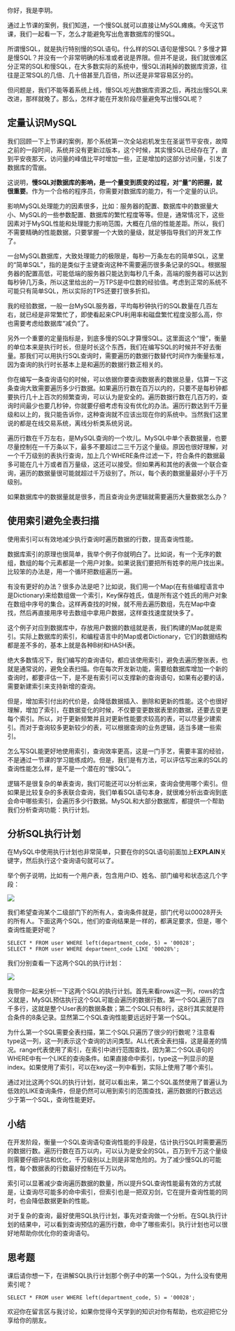 你好，我是李玥。

通过上节课的案例，我们知道，一个慢SQL就可以直接让MySQL瘫痪。今天这节课，我们一起看一下，怎么才能避免写出危害数据库的慢SQL。

所谓慢SQL，就是执行特别慢的SQL语句。什么样的SQL语句是慢SQL？多慢才算是慢SQL？并没有一个非常明确的标准或者说是界限。但并不是说，我们就很难区分正常的SQL和慢SQL，在大多数实际的系统中，慢SQL消耗掉的数据库资源，往往是正常SQL的几倍、几十倍甚至几百倍，所以还是非常容易区分的。

但问题是，我们不能等着系统上线，慢SQL吃光数据库资源之后，再找出慢SQL来改进，那样就晚了。那么，怎样才能在开发阶段尽量避免写出慢SQL呢？

## 定量认识MySQL

我们回顾一下上节课的案例，那个系统第一次全站宕机发生在圣诞节平安夜，故障之前的一段时间，系统并没有更新过版本，这个时候，其实慢SQL已经存在了，直到平安夜那天，访问量的峰值比平时增加一些，正是增加的这部分访问量，引发了数据库的雪崩。

这说明，**慢SQL对数据库的影响，是一个量变到质变的过程，对“量”的把握，就很重要**。作为一个合格的程序员，你需要对数据库的能力，有一个定量的认识。

影响MySQL处理能力的因素很多，比如：服务器的配置、数据库中的数据量大小、MySQL的一些参数配置、数据库的繁忙程度等等。但是，通常情况下，这些因素对于MySQL性能和处理能力影响范围，大概在几倍的性能差距。所以，我们不需要精确的性能数据，只要掌握一个大致的量级，就足够指导我们的开发工作了。

<!-- [[[read_end]]] -->

一台MySQL数据库，大致处理能力的极限是，每秒一万条左右的简单SQL，这里的“简单SQL”，指的是类似于主键查询这种不需要遍历很多条记录的SQL。根据服务器的配置高低，可能低端的服务器只能达到每秒几千条，高端的服务器可以达到每秒钟几万条，所以这里给出的一万TPS是中位数的经验值。考虑到正常的系统不可能只有简单SQL，所以实际的TPS还要打很多折扣。

我的经验数据，一般一台MySQL服务器，平均每秒钟执行的SQL数量在几百左右，就已经是非常繁忙了，即使看起来CPU利用率和磁盘繁忙程度没那么高，你也需要考虑给数据库“减负”了。

另外一个重要的定量指标是，到底多慢的SQL才算慢SQL。这里面这个“慢”，衡量的单位本来是执行时长，但是时长这个东西，我们在编写SQL的时候并不好去衡量。那我们可以用执行SQL查询时，需要遍历的数据行数替代时间作为衡量标准，因为查询的执行时长基本上是和遍历的数据行数正相关的。

你在编写一条查询语句的时候，可以依据你要查询数据表的数据总量，估算一下这条查询大致需要遍历多少行数据。如果遍历行数在百万以内的，只要不是每秒钟都要执行几十上百次的频繁查询，可以认为是安全的。遍历数据行数在几百万的，查询时间最少也要几秒钟，你就要仔细考虑有没有优化的办法。遍历行数达到千万量级和以上的，我只能告诉你，这种查询就不应该出现在你的系统中。当然我们这里说的都是在线交易系统，离线分析类系统另说。

遍历行数在千万左右，是MySQL查询的一个坎儿。MySQL中单个表数据量，也要尽量控制在一千万条以下，最多不要超过二三千万这个量级。原因也很好理解，对一个千万级别的表执行查询，加上几个WHERE条件过滤一下，符合条件的数据最多可能在几十万或者百万量级，这还可以接受。但如果再和其他的表做一个联合查询，遍历的数据量很可能就超过千万级别了。所以，每个表的数据量最好小于千万级别。

如果数据库中的数据量就是很多，而且查询业务逻辑就需要遍历大量数据怎么办？

## 使用索引避免全表扫描

使用索引可以有效地减少执行查询时遍历数据的行数，提高查询性能。

数据库索引的原理也很简单，我举个例子你就明白了。比如说，有一个无序的数组，数组的每个元素都是一个用户对象。如果说我们要把所有姓李的用户找出来。比较笨的办法是，用一个循环把数组遍历一遍。

有没有更好的办法？很多办法是吧？比如说，我们用一个Map\(在有些编程语言中是Dictionary\)来给数组做一个索引，Key保存姓氏，值是所有这个姓氏的用户对象在数组中序号的集合。这样再查找的时候，就不用去遍历数组，先在Map中查找，然后再直接用序号去数组中拿用户数据，这样查找速度就快多了。

这个例子对应到数据库中，存放用户数据的数组就是表，我们构建的Map就是索引。实际上数据库的索引，和编程语言中的Map或者Dictionary，它们的数据结构都是差不多的，基本上就是各种B树和HASH表。

绝大多数情况下，我们编写的查询语句，都应该使用索引，避免去遍历整张表，也就是通常说的，避免全表扫描。你在每次开发新功能，需要给数据库增加一个新的查询时，都要评估一下，是不是有索引可以支撑新的查询语句，如果有必要的话，需要新建索引来支持新增的查询。

但是，增加索引付出的代价是，会降低数据插入、删除和更新的性能。这个也很好理解，增加了索引，在数据变化的时候，不仅要变更数据表里的数据，还要去变更每个索引。所以，对于更新频繁并且对更新性能要求较高的表，可以尽量少建索引。而对于查询较多更新较少的表，可以根据查询的业务逻辑，适当多建一些索引。

怎么写SQL能更好地使用索引，查询效率更高，这是一门手艺，需要丰富的经验，不是通过一节课的学习能练成的。但是，我们是有方法，可以评估写出来的SQL的查询性能怎么样，是不是一个潜在的“慢SQL”。

逻辑不是很复杂的单表查询，我们可能还可以分析出来，查询会使用哪个索引。但如果是比较复杂的多表联合查询，我们单看SQL语句本身，就很难分析出查询到底会命中哪些索引，会遍历多少行数据。MySQL和大部分数据库，都提供一个帮助我们分析查询功能：执行计划。

## 分析SQL执行计划

在MySQL中使用执行计划也非常简单，只要在你的SQL语句前面加上**EXPLAIN**关键字，然后执行这个查询语句就可以了。

举个例子说明，比如有一个用户表，包含用户ID、姓名、部门编号和状态这几个字段：

![](https://static001.geekbang.org/resource/image/43/48/437d6d3fb610431cfb9044781a8faa48.png)

我们希望查询某个二级部门下的所有人，查询条件就是，部门代号以00028开头的所有人。下面这两个SQL，他们的查询结果是一样的，都满足要求，但是，哪个查询性能更好呢？

    SELECT * FROM user WHERE left(department_code, 5) = '00028';
    SELECT * FROM user WHERE department_code LIKE '00028%';
    

我们分别查看一下这两个SQL的执行计划：

![](https://static001.geekbang.org/resource/image/4b/74/4b50e4e1192714379ff3a4697d02a774.png)

我带你一起来分析一下这两个SQL的执行计划。首先来看rows这一列，rows的含义就是，MySQL预估执行这个SQL可能会遍历的数据行数。第一个SQL遍历了四千多行，这就是整个User表的数据条数；第二个SQL只有8行，这8行其实就是符合条件的8条记录。显然第二个SQL查询性能要远远好于第一个SQL。

为什么第一个SQL需要全表扫描，第二个SQL只遍历了很少的行数呢？注意看type这一列，这一列表示这个查询的访问类型。ALL代表全表扫描，这是最差的情况。range代表使用了索引，在索引中进行范围查找，因为第二个SQL语句的WHERE中有一个LIKE的查询条件。如果直接命中索引，type这一列显示的是index。如果使用了索引，可以在key这一列中看到，实际上使用了哪个索引。

通过对比这两个SQL的执行计划，就可以看出来，第二个SQL虽然使用了普遍认为低效的LIKE查询条件，但是仍然可以用到索引的范围查找，遍历数据的行数远远少于第一个SQL，查询性能更好。

## 小结

在开发阶段，衡量一个SQL查询语句查询性能的手段是，估计执行SQL时需要遍历的数据行数。遍历行数在百万以内，可以认为是安全的SQL，百万到千万这个量级则需要仔细评估和优化，千万级别以上则是非常危险的。为了减少慢SQL的可能性，每个数据表的行数最好控制在千万以内。

索引可以显著减少查询遍历数据的数量，所以提升SQL查询性能最有效的方式就是，让查询尽可能多的命中索引，但索引也是一把双刃剑，它在提升查询性能的同时，也会降低数据更新的性能。

对于复杂的查询，最好使用SQL执行计划，事先对查询做一个分析。在SQL执行计划的结果中，可以看到查询预估的遍历行数，命中了哪些索引。执行计划也可以很好地帮助你优化你的查询语句。

## 思考题

课后请你想一下，在讲解SQL执行计划那个例子中的第一个SQL，为什么没有使用索引呢？

    SELECT * FROM user WHERE left(department_code, 5) = '00028';
    

欢迎你在留言区与我讨论，如果你觉得今天学到的知识对你有帮助，也欢迎把它分享给你的朋友。